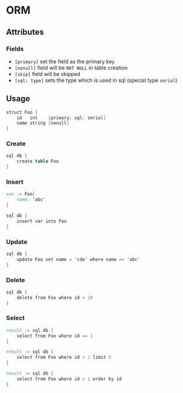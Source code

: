 # ORM

## Attributes

### Fields

- `[primary]` set the field as the primary key
- `[nonull]` field will be `NOT NULL` in table creation
- `[skip]` field will be skipped
- `[sql: type]` sets the type which is used in sql (special type `serial`)

## Usage

```v
struct Foo {
    id   int    [primary; sql: serial]
    name string [nonull]
}
```

### Create

```v
sql db {
    create table Foo
}
```

### Insert

```v
var := Foo{
    name: 'abc'
}

sql db {
    insert var into Foo
}
```

### Update

```v
sql db {
    update Foo set name = 'cde' where name == 'abc'
}
```

### Delete
```v
sql db {
    delete from Foo where id > 10
}
```

### Select
```v
result := sql db {
    select from Foo where id == 1
}
```
```v
result := sql db {
    select from Foo where id > 1 limit 5
}
```
```v
result := sql db {
    select from Foo where id > 1 order by id
}
```